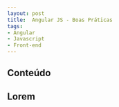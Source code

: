 ```yaml
---
layout: post
title:  Angular JS - Boas Práticas
tags:
- Angular
- Javascript
- Front-end
---
```


<h2 id="Conteúdo">Conteúdo</h2>

<h2 id="1-lorem">Lorem</h2>